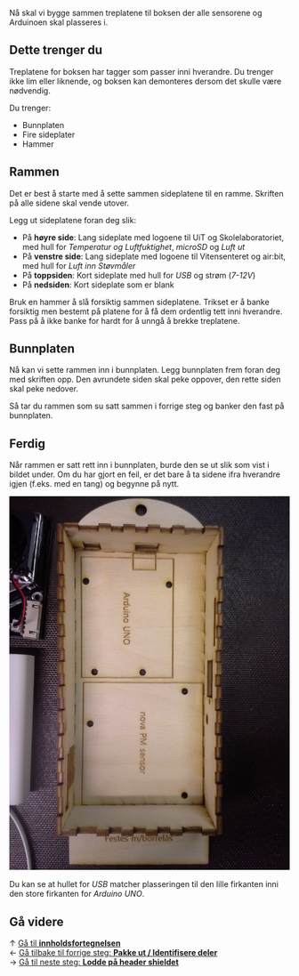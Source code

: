 Nå skal vi bygge sammen treplatene til boksen der alle sensorene og Arduinoen
skal plasseres i.

## Dette trenger du

Treplatene for boksen har tagger som passer inni hverandre. Du trenger ikke lim
eller liknende, og boksen kan demonteres dersom det skulle være nødvendig.

Du trenger:

* Bunnplaten
* Fire sideplater
* Hammer

## Rammen

Det er best å starte med å sette sammen sideplatene til en ramme. Skriften på
alle sidene skal vende utover.

Legg ut sideplatene foran deg slik:

* På **høyre side**: Lang sideplate med logoene til UiT og Skolelaboratoriet,
  med hull for *Temperatur og Luftfuktighet*, *microSD* og *Luft ut*
* På **venstre side**: Lang sideplate med logoene til Vitensenteret og air:bit,
  med hull for *Luft inn Støvmåler*
* På **toppsiden**: Kort sideplate med hull for *USB* og strøm (*7-12V*)
* På **nedsiden**: Kort sideplate som er blank

Bruk en hammer å slå forsiktig sammen sideplatene. Trikset er å banke forsiktig
men bestemt på platene for å få dem ordentlig tett inni hverandre. Pass på å
ikke banke for hardt for å unngå å brekke treplatene.

## Bunnplaten

Nå kan vi sette rammen inn i bunnplaten. Legg bunnplaten frem foran deg med
skriften opp. Den avrundete siden skal peke oppover, den rette siden skal peke
nedover.

Så tar du rammen som su satt sammen i forrige steg og banker den fast på
bunnplaten.

## Ferdig

Når rammen er satt rett inn i bunnplaten, burde den se ut slik som vist i bildet
under. Om du har gjort en feil, er det bare å ta sidene ifra hverandre igjen
(f.eks. med en tang) og begynne på nytt.

![Ferdig treboks][casing-img]

Du kan se at hullet for *USB* matcher plasseringen til den lille firkanten inni
den store firkanten for *Arduino UNO*.

## Gå videre

&uarr; [Gå til **innholdsfortegnelsen**][home]  
&larr; [Gå tilbake til forrige steg: **Pakke ut / Identifisere deler**][unboxing]  
&rarr; [Gå til neste steg: **Lodde på header shieldet**][shield]

[home]: Guide-Bygging-og-Lodding
[unboxing]: Pakke-ut-airbit-delene
[shield]: Lodde-header-shield

[casing-img]: airbit-casing-img.jpg

